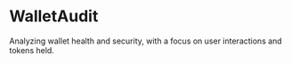 # WalletAudit
Analyzing wallet health and security, with a focus on user interactions and tokens held.

